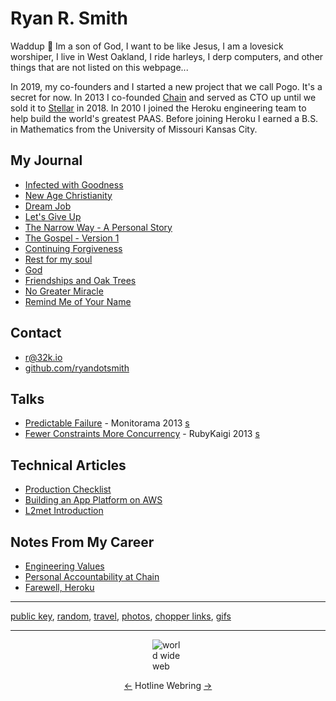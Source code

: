 <h1>Ryan R. Smith</h1>

Waddup 🤙 Im a son of God, I want to be like Jesus, I am a lovesick worshiper, I live in West Oakland, I ride harleys, I derp computers, and other things that are not listed on this webpage...

In 2019, my co-founders and I started a new project that we call Pogo. It's a secret for now. In 2013 I co-founded [Chain](https://web.archive.org/web/20180809015203/https://chain.com/) and served as CTO up until we sold it to [Stellar](https://stellar.org) in 2018. In 2010 I joined the Heroku engineering team to help build the world's greatest PAAS. Before joining Heroku I earned a B.S. in Mathematics from the University of Missouri Kansas City.

## My Journal

* [Infected with Goodness](/infected-with-goodness)
* [New Age Christianity](/new-age-christianity)
* [Dream Job](/dream-job)
* [Let's Give Up](/lets-give-up)
* [The Narrow Way - A Personal Story](/narrow-way)
* [The Gospel - Version 1](/gospel-v1)
* [Continuing Forgiveness](/forgiveness)
* [Rest for my soul](/rest-for-my-soul)
* [God](/God)
* [Friendships and Oak Trees](/friendships-and-oak-trees)
* [No Greater Miracle](/no-greater-miracle)
* [Remind Me of Your Name](/remind-me-of-your-name)

## Contact

* [r@32k.io](mailto:r@32k.io)
* [github.com/ryandotsmith](https://github.com/ryandotsmith)

## Talks

* [Predictable Failure](http://vimeo.com/75304752) - Monitorama 2013 [s](http://cl.ly/1o1o243O0z2A/Predictable%20Failure%20Monitorama.pdf)
* [Fewer Constraints More Concurrency](http://vimeo.com/68850147) - RubyKaigi 2013 [s](http://cl.ly/2812472J073R/Ruby%20Kaigi%202013%20-%20Fewer%20Constraints%20More%20Concurrency.pdf)

## Technical Articles

* [Production Checklist](/production-checklist)
* [Building an App Platform on AWS](/app-platforms-on-aws)
* [L2met Introduction](/l2met-introduction)

## Notes From My Career

* [Engineering Values](/eng-vals)
* [Personal Accountability at Chain](/personal-accountability-at-chain)
* [Farewell, Heroku](/farewell-heroku)

<hr />

[public key](/pk), [random](/random), [travel](/travel), [photos](/photos), [chopper links](/chopper-links), [gifs](/gifs)

<hr />
<img src="https://d.32k.io/earth.gif" style="margin: 0 auto; display: block; max-width: 50px;" alt="world wide web">

<p style="text-align: center">
<a href="https://hotlinewebring.club/ryandotsmith/previous">←</a>
Hotline Webring
<a href="https://hotlinewebring.club/ryandotsmith/next">→</a>
</p>

<script>
window.addEventListener('load', function() {

    function randcolor() {
        const colors = ['#bc5a45', '#618685', '#36486b', '#f18973'];
        var i = Math.floor(Math.random() * Math.floor(colors.length));
        return colors[i];
    }

    function spanit(tn) {
        var col = document.getElementsByTagName(tn);
        for (var i = 0; i < col.length; i++) {
            var text = col[i].innerText;
            col[i].innerText = '';
            for (var j = 0; j < text.length; j++) {
                var s = document.createElement('span');
                s.className = 'colored';
                s.innerHTML = text[j];
                col[i].appendChild(s);
            }
        }
    }

    var x = 0;
    function rot(offset) {
        x++;
        if (x%offset== 0) {
            var col = document.getElementsByClassName('colored');
            for (var i = 0; i < col.length; i++) {
                col[i].style.color = randcolor();
            }
        }
    }

    spanit('h1');
    spanit('h2');
    window.addEventListener('mousemove', function() {rot(20)});
    window.addEventListener('scroll',    function() {rot(5) });
});
</script>
